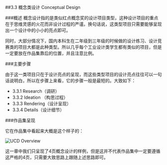 ##3.3 概念类设计 Conceptual Design

###概述
概念设计指的是类似红点概念奖的设计项目类型，这种设计项目的重点在于思维灵感的火花而非设计过程的严谨。换句话说，这类型项目只需要能够呈现出一个设计中的小小的亮点即可。

同时，大部分情况下，国内本科生在二年级到三年级的时候做的设计练习、设计竞赛类的项目大都是此种类型。所以几乎每个工业设计类学生都有类似的项目，但是一定要放在作品集靠后的位置，并且注意比例。



###主要步骤

由于这一类项目只在于设计亮点的呈现，而这些类型项目的设计亮点往往可以一句话说明白，所以在步骤上来看，它的步骤一般是最短的。大致如下：

 
* 3.3.1 Research（调研）  
* 3.3.2 Ideation （构思过程）
* 3.3.3 Rendering（设计呈现）
* 3.3.4 Details（设计细节）



###作品集呈现  
  
它在作品集中看起来大概是这个样子的：  

![UCD Overview](http://kitpic.makebi.net/id/cd/00cd.png)


  
这一章中我们只呈现了4页概念设计的样例，但是这并不代表作品集中一定要遵循这严格的4页，只需要大致思路上跟随上述思路即可。
